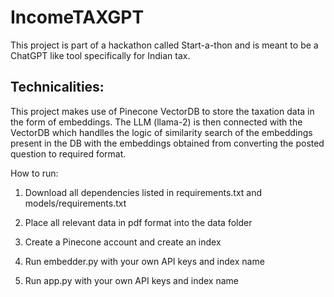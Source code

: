 # IncomeTAXGPT
This project is part of a hackathon called Start-a-thon and is meant to be a ChatGPT like tool specifically for Indian tax.

## Technicalities:
This project makes use of Pinecone VectorDB to store the taxation data in the form of embeddings. The LLM (llama-2) is then connected with the VectorDB which handlles the logic of similarity search of the embeddings present in the DB with the embeddings obtained from converting the posted question to required format.

How to run:

1. Download all dependencies listed in requirements.txt and models/requirements.txt

2. Place all relevant data in pdf format into the data folder

3. Create a Pinecone account and create an index

4. Run embedder.py with your own API keys and index name

5. Run app.py with your own API keys and index name
